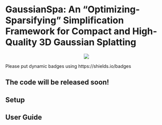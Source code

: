 # GaussianSpa: An “Optimizing-Sparsifying” Simplification Framework for Compact and High-Quality 3D Gaussian Splatting
<p align="center">
<!-- <a href="https://arxiv.org/abs/2311.17245"><img src="https://img.shields.io/badge/Arxiv-2311.17245-B31B1B.svg"></a> -->
<!-- <a href="https://youtu.be/470hul75bSM"><img src="https://img.shields.io/badge/Video-Youtube-d61c1c.svg"></a> -->
<a href="https://gaussianspa.github.io/"><img src="https://img.shields.io/badge/Project-Page-048C3D"></a>
<!-- <a href="https://github.com/gaussianspa/GaussianSpa"><img src="https://img.shields.io/github/stars/VITA-Group/LightGaussian"></a> -->
</p>
Please put dynamic badges using https://shields.io/badges

## The code will be released soon!

## Setup

## User Guide

